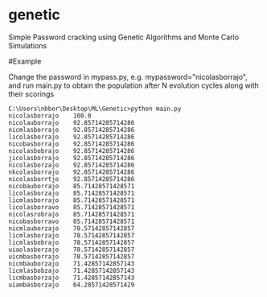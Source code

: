 # genetic
Simple Password cracking using Genetic Algorithms and Monte Carlo Simulations

#Example

Change the password in mypass.py, e.g. mypassword="nicolasborrajo", and run main.py to obtain the population after N evolution cycles along with their scorings

```
C:\Users\nbbor\Desktop\ML\Genetic>python main.py
nicolasborrajo    100.0
nicolauborrajo    92.85714285714286
nicmlasborrajo    92.85714285714286
licolasborrajo    92.85714285714286
nicobasborrajo    92.85714285714286
nicolasbobrajo    92.85714285714286
jicolasborrajo    92.85714285714286
nicolasborzajo    92.85714285714286
nkcolasborrajo    92.85714285714286
nicolasborrtjo    92.85714285714286
nicobauborrajo    85.71428571428571
licolasborzajo    85.71428571428571
licmlasborrajo    85.71428571428571
licolasborravo    85.71428571428571
nicolasrobrajo    85.71428571428571
nicobasborravo    85.71428571428571
nicmlauborzajo    78.57142857142857
licmlasborzajo    78.57142857142857
licmlasbobrajo    78.57142857142857
uiaolasborzajo    78.57142857142857
uicmbasborrajo    78.57142857142857
nicmbauborzajo    71.42857142857143
licmlasbobzajo    71.42857142857143
licmbasborzajo    71.42857142857143
uiambasborzajo    64.28571428571429
```
